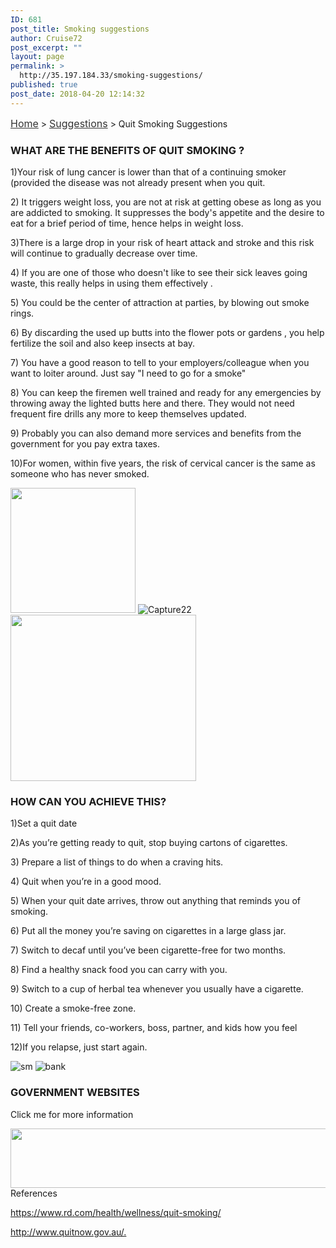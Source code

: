 ```yaml
---
ID: 681
post_title: Smoking suggestions
author: Cruise72
post_excerpt: ""
layout: page
permalink: >
  http://35.197.184.33/smoking-suggestions/
published: true
post_date: 2018-04-20 12:14:32
---
```

<p><a style="font-size: 16px; color: #333333;" href="http://www.cvdhelper.tk/">Home</a> &gt; <a style="font-size: 16px; color: #333333;" href="http://www.cvdhelper.tk/suggestions/">Suggestions</a> &gt; Quit Smoking Suggestions</p>		
			<h3>WHAT ARE THE BENEFITS OF QUIT SMOKING ?</h3>		
		<p>1)Your risk of lung cancer is lower than that of a continuing smoker (provided the disease was not already present when you quit.</p><p>2) It triggers weight loss, you are not at risk at getting obese as long as you are addicted to smoking. It suppresses the body's appetite and the desire to eat for a brief period of time, hence helps in weight loss.</p><p>3)There is a large drop in your risk of heart attack and stroke and this risk will continue to gradually decrease over time.</p><p>4) If you are one of those who doesn't like to see their sick leaves going waste, this really helps in using them effectively .</p><p>5) You could be the center of attraction at parties, by blowing out smoke rings.</p><p>6) By discarding the used up butts into the flower pots or gardens , you help fertilize the soil and also keep insects at bay.</p><p>7) You have a good reason to tell to your employers/colleague when you want to loiter around. Just say "I need to go for a smoke"</p><p>8) You can keep the firemen well trained and ready for any emergencies by throwing away the lighted butts here and there. They would not need frequent fire drills any more to keep themselves updated.</p><p>9) Probably you can also demand more services and benefits from the government for you pay extra taxes.</p><p>10)For women, within five years, the risk of cervical cancer is the same as someone who has never smoked.</p>		
										<img width="200" height="200" src="http://35.189.33.33/wp-content/uploads/2018/04/a5b3a13f396d65f7620b00a6e4c8a2aa.png" alt="" srcset="http://35.189.33.33/wp-content/uploads/2018/04/a5b3a13f396d65f7620b00a6e4c8a2aa.png 200w, http://35.189.33.33/wp-content/uploads/2018/04/a5b3a13f396d65f7620b00a6e4c8a2aa-150x150.png 150w" sizes="(max-width: 200px) 100vw, 200px" />											
										<img src="http://35.189.33.33/wp-content/uploads/elementor/thumbs/Capture22-np4niuy5673w98rohg86t2pk43wx1prp0a9jsle9fo.png" title="Capture22" alt="Capture22" />											
										<img width="297" height="266" src="http://35.189.33.33/wp-content/uploads/2018/04/pic4.png" alt="" />											
			<h3>HOW CAN YOU ACHIEVE THIS?</h3>		
		<p>1)Set a quit date</p><p>2)As you’re getting ready to quit, stop buying cartons of cigarettes.</p><p>3) Prepare a list of things to do when a craving hits.</p><p>4) Quit when you’re in a good mood.</p><p>5) When your quit date arrives, throw out anything that reminds you of smoking.</p><p>6) Put all the money you’re saving on cigarettes in a large glass jar.</p><p>7) Switch to decaf until you’ve been cigarette-free for two months.</p><p>8) Find a healthy snack food you can carry with you.</p><p>9) Switch to a cup of herbal tea whenever you usually have a cigarette.</p><p>10) Create a smoke-free zone.</p><p>11) Tell your friends, co-workers, boss, partner, and kids how you feel</p><p>12)If you relapse, just start again.</p>		
										<img src="http://35.189.33.33/wp-content/uploads/elementor/thumbs/sm-np4o2d3kdievcycwdxawzm3pc9oafqlbqxao7l8kb4.png" title="sm" alt="sm" />											
										<img src="http://35.189.33.33/wp-content/uploads/elementor/thumbs/bank-np4o7m15r2dxskw75lu3iv9ps20p2nn3cp0ftlxnjc.png" title="bank" alt="bank" />											
			<h3>GOVERNMENT WEBSITES</h3>		
		<p>Click me for more information</p>		
										<img width="984" height="95" src="http://35.189.33.33/wp-content/uploads/2018/04/smokewebsite.png" alt="" srcset="http://35.189.33.33/wp-content/uploads/2018/04/smokewebsite.png 984w, http://35.189.33.33/wp-content/uploads/2018/04/smokewebsite-300x29.png 300w, http://35.189.33.33/wp-content/uploads/2018/04/smokewebsite-768x74.png 768w" sizes="(max-width: 984px) 100vw, 984px" />											
												References  					
					<p><u>https://www.rd.com/health/wellness/quit-smoking/</u></p><p><u>http://www.quitnow.gov.au/.</u></p>